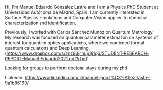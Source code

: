 Hi, I'm Manuel Eduardo González Lastre and I am a Physics PhD Student at Universidad Autónoma de Madrid, Spain. 
I am currently interested in Surface Physics simulations and Computer Vision applied to chemical characterization and identification.

Previously, I worked with Carlos Sánchez Munoz on Quantum Metrology. My research was focused on quantum parameter estimation on systems of interest for quantum optics applications, where we combined formal quantum calculations and Deep Learning. (https://www.dropbox.com/s/znz93jnhup8j1q6/STUDENT-RESEARCH-REPORT-Manuel-Eduardo2021.pdf?dl=0)

Looking for groups to perform doctoral stays during my phd.

Linkedin: https://www.linkedin.com/in/manuel-gonz%C3%A1lez-lastre-9a1b86190/
